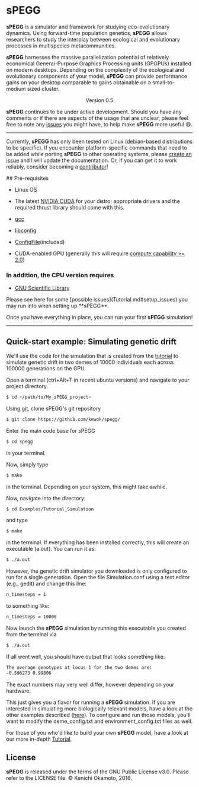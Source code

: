 # sPEGG


**sPEGG** is a simulator and framework for studying eco-evolutionary dynamics. Using forward-time population genetics, **sPEGG** allows researchers to study the interplay between ecological and evolutionary processes in multispecies metacommunities.

 **sPEGG** harnesses the massive parallelization potential of relatively economical General-Purpose Graphics Processing units (GPGPUs) installed on modern desktops. Depending on the complexity of the ecological and evolutionary components of your model, **sPEGG** can provide performance gains on your desktop comparable to gains obtainable on a small-to-medium sized cluster.

<center> Version 0.5 </center>

**sPEGG** continues to be under active development. Should you have any comments or if there are aspects of the usage that are unclear, please feel free to note any [issues](https://github.com/kewok/spegg/issues) you might have, to help make **sPEGG** more useful :smile:.

---


Currently, **sPEGG** has only been tested on Linux (debian-based distributions to be specific). If you encounter platform-specific commands that need to be added while porting **sPEGG** to other operating systems, please [create an issue](https://github.com/kewok/spegg/issues) and I will update the documentation. Or, if you can get it to work reliably, consider becoming a [contributor](https://github.com/kewok/spegg/contributors)!

<a name="prereqs">
## Pre-requisites
</a>

  * Linux OS

  * The latest [NVIDIA CUDA](https://developer.nvidia.com/cuda-downloads) for your distro; appropriate drivers and the required thrust library should come with this.
  
  * [gcc](https://gcc.gnu.org/)
  
  * [libconfig](http://www.hyperrealm.com/libconfig/)
  
  * [ConfigFile](http://ai.stanford.edu/~gal/Code/FindMotifs/ConfigFile.h)(included)
  
  * CUDA-enabled GPU (generally this will require [compute capability >= 2.0](http://en.wikipedia.org/wiki/CUDA#Supported_GPUs))
  
### In addition, the CPU version requires

  * [GNU Scientific Library](http://www.gnu.org/software/gsl/)
</a>  
Please see here for some [possible issues](Tutorial.md#setup_issues) you may run into when setting up **sPEGG**.

Once you have everything in place, you can run your first **sPEGG** simulation!

***
##  Quick-start example: Simulating genetic drift </h4> </center>

We'll use the code for the simulation that is created from the [tutorial](Tutorial.md) to simulate genetic drift in two demes of 10000 individuals each across 100000 generations on the GPU.

Open a terminal (ctrl+Alt+T in recent ubuntu versions) and navigate to your project directory.

```sh
$ cd </path/to/My_sPEGG_project>
```

Using [git](http://git-scm.com/), clone sPEGG's git repository
```sh
$ git clone https://github.com/kewok/spegg/
```

Enter the main code base for sPEGG 

```sh
$ cd spegg
```
in your terminal.

Now, simply type 

```sh
$ make
```
in the terminal. Depending on your system, this might take awhile.

Now, navigate into the directory:

```sh
$ cd Examples/Tutorial_Simulation
```
and type

```sh
$ make
```

in the terminal. If everything has been installed correctly, this will create an executable (a.out). You can run it as:

```sh
$ ./a.out
```

However, the genetic drift simulator you downloaded is only configured to run for a single generation. Open the file Simulation.conf using a text editor (e.g., gedit) and change this line:

```sh
n_timesteps = 1
```

to something like:

```sh
n_timesteps = 10000
```

Now launch  the **sPEGG** simulation by running this executable you created from the terminal via 

```sh
$ ./a.out 
```

If all went well, you should have output that looks something like:

```sh
The average genotypes at locus 1 for the two demes are:
-0.596273 0.99806 
```

The exact numbers may very well differ, however depending on your hardware.

This just gives you a flavor for running a **sPEGG** simulation. If you are interested in simulating more biologically relevant models, have a look at the other examples described  ([here](1603.09255v1.pdf)). To configure and run those models, you'll want to modify the deme_config.txt and environment_config.txt files as well.

For those of you who'd like to build your own **sPEGG** model, have a look at our more in-depth [Tutorial](Tutorial.md).


## License
**sPEGG** is released under the terms of the GNU Public License v3.0. Please refer to the LICENSE file. © Kenichi Okamoto, 2016.
